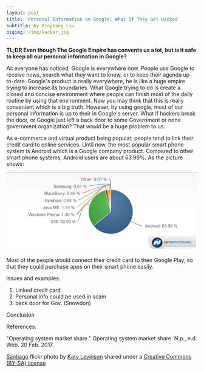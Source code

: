 ```yaml
---
layout: post
title: 'Personal Information on Google: What If They Get Hacked'
subtitle: by Xingbang Liu
bigimg: /img/Hacker.jpg
---
```

**TL;DR Even though The Google Empire has convents us a lot, but is it safe to keep all our personal information in Google?**

As everyone has noticed, Google is everywhere now. People use Google to receive news, search what they want to know, or to keep their agenda up-to-date. Google's product is really everywhere, he is like a huge empire trying to increase its boundaries. What Google trying to do is create a closed and concise environment where people can finish most of the daily routine by using that environment. Now you may think that this is really convenient which is a big truth. However, by using google, most of our personal information is up to their in Google's server. What if hackers break the door, or Google just left a back door to some Government or none government organization? That would be a huge problem to us.

As e-commerce and virtual product being popular, people tend to link their credit card to online services. Until now, the most popular smart phone system is Android which is a Google company product. Compared to other smart phone systems, Android users are about 63.99%. As the picture shows:

![Status of Android users](/img/status.PNG)

Most of the people would connect their credit card to their Google Play, so that they could purchase apps on their smart phone easily.

Issues and examples:
1. Linked credit card
2. Personal info could be used in scam
3. back door for Gov. (Snowdon)

Conclusion

References:

"Operating system market share." Operating system market share. N.p., n.d. Web. 20 Feb. 2017.

<a title="Santiago" href="https://flickr.com/photos/katylevinson/6866188762">Santiago</a> flickr photo by <a href="https://flickr.com/people/katylevinson">Katy Levinson</a> shared under a <a href="https://creativecommons.org/licenses/by-sa/2.0/">Creative Commons (BY-SA) license</a>
